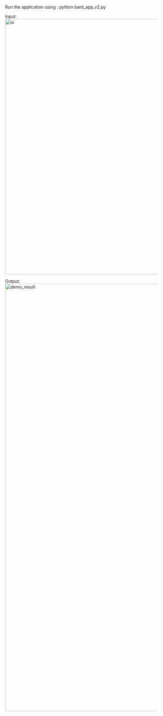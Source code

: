 Run the application using :
python bard_app_v2.py

Input:
<img width="841" alt="ui" src="https://github.com/aaryaa/diagramGPT/assets/8536304/2f2c9c78-cedf-4183-8291-22c9171f6b7d">

Output:
<img width="1408" alt="demo_result" src="https://github.com/aaryaa/diagramGPT/assets/8536304/a153c9dc-fb7b-4d98-b085-8d33255c89b4">
